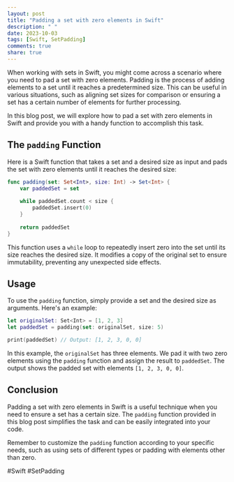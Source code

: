 ```yaml
---
layout: post
title: "Padding a set with zero elements in Swift"
description: " "
date: 2023-10-03
tags: [Swift, SetPadding]
comments: true
share: true
---
```


When working with sets in Swift, you might come across a scenario where you need to pad a set with zero elements. Padding is the process of adding elements to a set until it reaches a predetermined size. This can be useful in various situations, such as aligning set sizes for comparison or ensuring a set has a certain number of elements for further processing.

In this blog post, we will explore how to pad a set with zero elements in Swift and provide you with a handy function to accomplish this task.

## The `padding` Function

Here is a Swift function that takes a set and a desired size as input and pads the set with zero elements until it reaches the desired size:

```swift
func padding(set: Set<Int>, size: Int) -> Set<Int> {
    var paddedSet = set
    
    while paddedSet.count < size {
        paddedSet.insert(0)
    }
    
    return paddedSet
}
```

This function uses a `while` loop to repeatedly insert zero into the set until its size reaches the desired size. It modifies a copy of the original set to ensure immutability, preventing any unexpected side effects.

## Usage

To use the `padding` function, simply provide a set and the desired size as arguments. Here's an example:

```swift
let originalSet: Set<Int> = [1, 2, 3]
let paddedSet = padding(set: originalSet, size: 5)

print(paddedSet) // Output: [1, 2, 3, 0, 0]
```

In this example, the `originalSet` has three elements. We pad it with two zero elements using the `padding` function and assign the result to `paddedSet`. The output shows the padded set with elements `[1, 2, 3, 0, 0]`.

## Conclusion

Padding a set with zero elements in Swift is a useful technique when you need to ensure a set has a certain size. The `padding` function provided in this blog post simplifies the task and can be easily integrated into your code.

Remember to customize the `padding` function according to your specific needs, such as using sets of different types or padding with elements other than zero.

#Swift #SetPadding